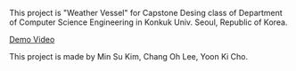 This project is "Weather Vessel" for Capstone Desing class of Department of Computer Science Engineering in Konkuk Univ. Seoul, Republic of Korea.

[Demo Video](https://youtu.be/AqZ3nQNenrw)

This project is made by Min Su Kim, Chang Oh Lee, Yoon Ki Cho.
